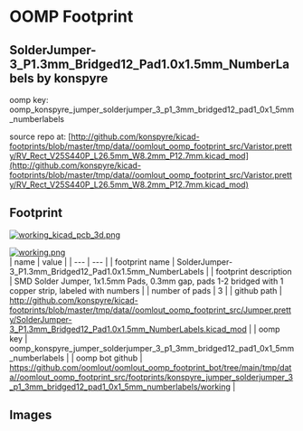 # OOMP Footprint  
## SolderJumper-3_P1.3mm_Bridged12_Pad1.0x1.5mm_NumberLabels  by konspyre  
  
oomp key: oomp_konspyre_jumper_solderjumper_3_p1_3mm_bridged12_pad1_0x1_5mm_numberlabels  
  
source repo at: [http://github.com/konspyre/kicad-footprints/blob/master/tmp/data//oomlout_oomp_footprint_src/Varistor.pretty/RV_Rect_V25S440P_L26.5mm_W8.2mm_P12.7mm.kicad_mod](http://github.com/konspyre/kicad-footprints/blob/master/tmp/data//oomlout_oomp_footprint_src/Varistor.pretty/RV_Rect_V25S440P_L26.5mm_W8.2mm_P12.7mm.kicad_mod)  
## Footprint  
  
[![working_kicad_pcb_3d.png](working_kicad_pcb_3d_600.png)](working_kicad_pcb_3d.png)  
  
[![working.png](working_600.png)](working.png)  
| name | value | 
| --- | --- | 
| footprint name | SolderJumper-3_P1.3mm_Bridged12_Pad1.0x1.5mm_NumberLabels | 
| footprint description | SMD Solder Jumper, 1x1.5mm Pads, 0.3mm gap, pads 1-2 bridged with 1 copper strip, labeled with numbers | 
| number of pads | 3 | 
| github path | http://github.com/konspyre/kicad-footprints/blob/master/tmp/data//oomlout_oomp_footprint_src/Jumper.pretty/SolderJumper-3_P1.3mm_Bridged12_Pad1.0x1.5mm_NumberLabels.kicad_mod | 
| oomp key | oomp_konspyre_jumper_solderjumper_3_p1_3mm_bridged12_pad1_0x1_5mm_numberlabels | 
| oomp bot github | https://github.com/oomlout/oomlout_oomp_footprint_bot/tree/main/tmp/data//oomlout_oomp_footprint_src/footprints/konspyre_jumper_solderjumper_3_p1_3mm_bridged12_pad1_0x1_5mm_numberlabels/working | 
## Images  
